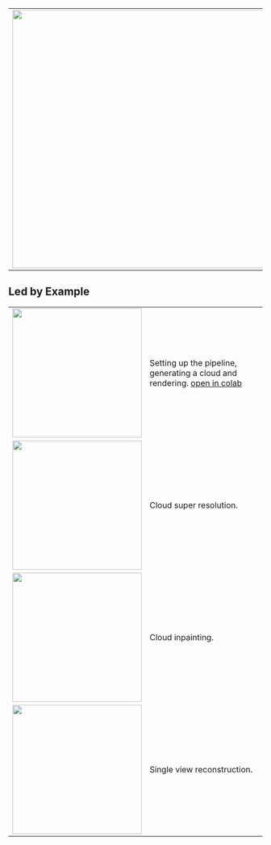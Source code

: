 
<!--![](./images/generated_example_2.webp)-->

<table>
<tr>
<td style="width: 512px" >
<img style="width: 512px;" src="./images/generated_example_2.webp"/>
</td>
<td>
<h1> Cloudy </h1>
Official implementation of the paper "Light Transport-aware Diffusion Posterior Sampling for Single View Reconstruction of Volumes"
</td>
</tr>
</table>


## Led by Example

<table>
<tr>
<td style="width: 256px">
<img style="width: 256px" src="./images/example_generation.webp"/>
</td>
<td>
Setting up the pipeline, generating a cloud and rendering.
<a href="https://colab.research.google.com/github/rendervous/rendervous_project/blob/main/tutorials/e03_basic_mlp.ipynb">open in colab</a>
</td>
</tr>
<tr>
<td>
<img style="width: 256px" src="./images/generated_cloud_super_resolution.webp"/>
</td>
<td>
Cloud super resolution.
</td>
</tr>
<tr>
<td>
<img style="width: 256px" src="./images/generated_cloud_inpainting.webp"/>
</td>
<td>
Cloud inpainting.
</td>
</tr>
<tr>
<td style="width: 256px">
<img style="width: 256px" src="./images/generated_cloud_single_view.webp"/>
</td>
<td>
Single view reconstruction.
</td>
</tr>
</table>






